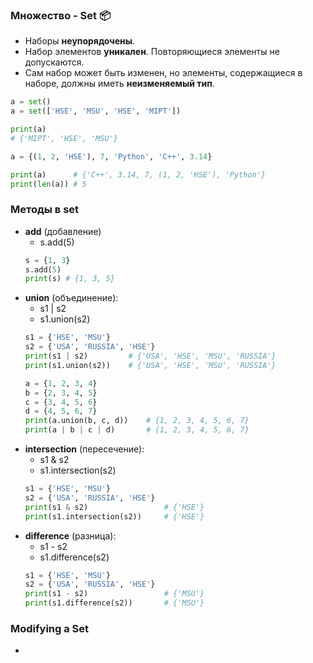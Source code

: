 ### Множество - Set :package:

* Наборы __неупорядочены__.
* Набор элементов __уникален__. Повторяющиеся элементы не допускаются.
* Сам набор может быть изменен, но элементы, содержащиеся в наборе, должны иметь __неизменяемый тип__.

```python
a = set()
a = set(['HSE', 'MSU', 'HSE', 'MIPT'])

print(a)
# {'MIPT', 'HSE', 'MSU'}
```

```python
a = {(1, 2, 'HSE'), 7, 'Python', 'C++', 3.14}

print(a)      # {'C++', 3.14, 7, (1, 2, 'HSE'), 'Python'}
print(len(a)) # 5
```
### __Методы__ в set

 * __add__ (добавление)
     * s.add(5)
     ```python
    s = {1, 3}
    s.add(5)
    print(s) # {1, 3, 5}
     ```
 * __union__ (объединение):
     * s1 | s2
     * s1.union(s2)
     ```python
     s1 = {'HSE', 'MSU'}
     s2 = {'USA', 'RUSSIA', 'HSE'}
     print(s1 | s2)         # {'USA', 'HSE', 'MSU', 'RUSSIA'} 
     print(s1.union(s2))    # {'USA', 'HSE', 'MSU', 'RUSSIA'}
     ```
     ```python
     a = {1, 2, 3, 4}
     b = {2, 3, 4, 5}
     c = {3, 4, 5, 6}
     d = {4, 5, 6, 7}
     print(a.union(b, c, d))    # {1, 2, 3, 4, 5, 6, 7}
     print(a | b | c | d)       # {1, 2, 3, 4, 5, 6, 7}
     ```
 * __intersection__ (пересечение):
     * s1 & s2
     * s1.intersection(s2)
     ```python
     s1 = {'HSE', 'MSU'}
     s2 = {'USA', 'RUSSIA', 'HSE'}
     print(s1 & s2)                 # {'HSE'}
     print(s1.intersection(s2))     # {'HSE'}
     ```
* __difference__ (разница):
     * s1 - s2
     * s1.difference(s2)
     ```python
     s1 = {'HSE', 'MSU'}
     s2 = {'USA', 'RUSSIA', 'HSE'}
     print(s1 - s2)                 # {'MSU'}
     print(s1.difference(s2))       # {'MSU'}
     ```

### __Modifying__ a Set

* 
